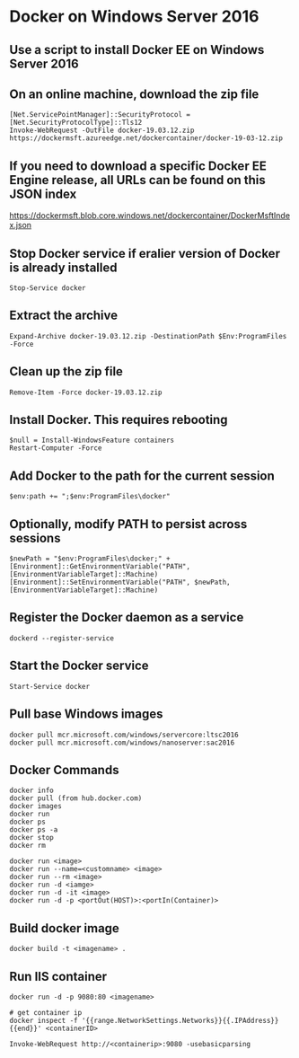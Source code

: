 # Docker on Windows Server 2016

## Use a script to install Docker EE on Windows Server 2016

## On an online machine, download the zip file

```pwsh
[Net.ServicePointManager]::SecurityProtocol = [Net.SecurityProtocolType]::Tls12
Invoke-WebRequest -OutFile docker-19.03.12.zip https://dockermsft.azureedge.net/dockercontainer/docker-19-03-12.zip
```

## If you need to download a specific Docker EE Engine release, all URLs can be found on this JSON index

<https://dockermsft.blob.core.windows.net/dockercontainer/DockerMsftIndex.json>

## Stop Docker service if eralier version of Docker is already installed

```pwsh
Stop-Service docker
```

## Extract the archive

```pwsh
Expand-Archive docker-19.03.12.zip -DestinationPath $Env:ProgramFiles -Force
```

## Clean up the zip file

```pwsh
Remove-Item -Force docker-19.03.12.zip
```

## Install Docker. This requires rebooting

```pwsh
$null = Install-WindowsFeature containers
Restart-Computer -Force
```

## Add Docker to the path for the current session

```pwsh
$env:path += ";$env:ProgramFiles\docker"
```

## Optionally, modify PATH to persist across sessions

```pwsh
$newPath = "$env:ProgramFiles\docker;" +
[Environment]::GetEnvironmentVariable("PATH",
[EnvironmentVariableTarget]::Machine)
[Environment]::SetEnvironmentVariable("PATH", $newPath,
[EnvironmentVariableTarget]::Machine)
```

## Register the Docker daemon as a service

```pwsh
dockerd --register-service
```

## Start the Docker service

```pwsh
Start-Service docker
```

## Pull base Windows images

```pwsh
docker pull mcr.microsoft.com/windows/servercore:ltsc2016
docker pull mcr.microsoft.com/windows/nanoserver:sac2016
```

## Docker Commands

```pwsh
docker info
docker pull (from hub.docker.com)
docker images
docker run
docker ps
docker ps -a
docker stop
docker rm

docker run <image>
docker run --name=<customname> <image>
docker run --rm <image>
docker run -d <iamge>
docker run -d -it <image>
docker run -d -p <portOut(HOST)>:<portIn(Container)>
```

## Build docker image

```pwsh
docker build -t <imagename> .
```

## Run IIS container

```pwsh
docker run -d -p 9080:80 <imagename>
```

```pwsh
# get container ip
docker inspect -f '{{range.NetworkSettings.Networks}}{{.IPAddress}}{{end}}' <containerID>
```

```pwsh
Invoke-WebRequest http://<containerip>:9080 -usebasicparsing
```
